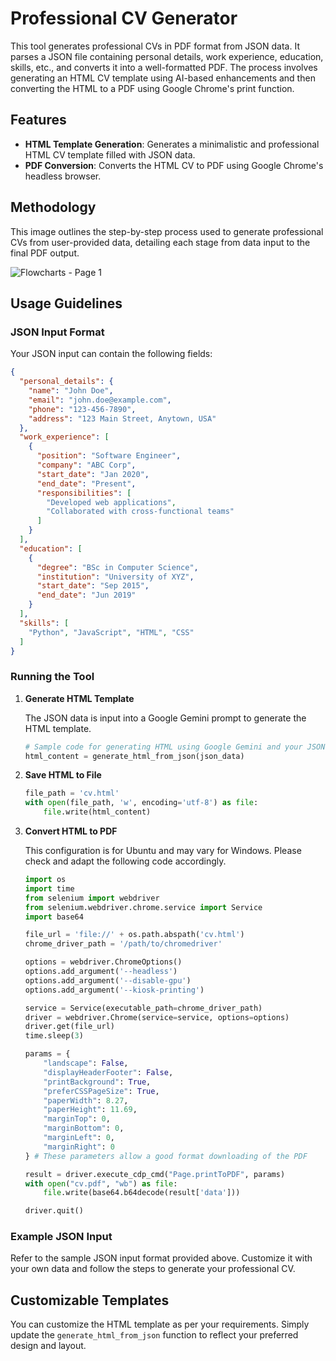 # Professional CV Generator

This tool generates professional CVs in PDF format from JSON data. It parses a JSON file containing personal details, work experience, education, skills, etc., and converts it into a well-formatted PDF. The process involves generating an HTML CV template using AI-based enhancements and then converting the HTML to a PDF using Google Chrome's print function.

## Features

- **HTML Template Generation**: Generates a minimalistic and professional HTML CV template filled with JSON data.
- **PDF Conversion**: Converts the HTML CV to PDF using Google Chrome's headless browser.

## Methodology

This image outlines the step-by-step process used to generate professional CVs from user-provided data, detailing each stage from data input to the final PDF output.

![Flowcharts - Page 1](https://github.com/user-attachments/assets/9d006bda-8d92-45c4-8b08-407b681c878f)

## Usage Guidelines

### JSON Input Format

Your JSON input can contain the following fields:

```json
{
  "personal_details": {
    "name": "John Doe",
    "email": "john.doe@example.com",
    "phone": "123-456-7890",
    "address": "123 Main Street, Anytown, USA"
  },
  "work_experience": [
    {
      "position": "Software Engineer",
      "company": "ABC Corp",
      "start_date": "Jan 2020",
      "end_date": "Present",
      "responsibilities": [
        "Developed web applications",
        "Collaborated with cross-functional teams"
      ]
    }
  ],
  "education": [
    {
      "degree": "BSc in Computer Science",
      "institution": "University of XYZ",
      "start_date": "Sep 2015",
      "end_date": "Jun 2019"
    }
  ],
  "skills": [
    "Python", "JavaScript", "HTML", "CSS"
  ]
}
```

### Running the Tool

1. **Generate HTML Template**

   The JSON data is input into a Google Gemini prompt to generate the HTML template.

   ```python
   # Sample code for generating HTML using Google Gemini and your JSON data
   html_content = generate_html_from_json(json_data)
   ```

2. **Save HTML to File**

   ```python
   file_path = 'cv.html'
   with open(file_path, 'w', encoding='utf-8') as file:
       file.write(html_content)
   ```

3. **Convert HTML to PDF**

   This configuration is for Ubuntu and may vary for Windows. Please check and adapt the following code accordingly.

   ```python
   import os
   import time
   from selenium import webdriver
   from selenium.webdriver.chrome.service import Service
   import base64

   file_url = 'file://' + os.path.abspath('cv.html')
   chrome_driver_path = '/path/to/chromedriver'

   options = webdriver.ChromeOptions()
   options.add_argument('--headless')
   options.add_argument('--disable-gpu')
   options.add_argument('--kiosk-printing')

   service = Service(executable_path=chrome_driver_path)
   driver = webdriver.Chrome(service=service, options=options)
   driver.get(file_url)
   time.sleep(3)

   params = {
       "landscape": False,
       "displayHeaderFooter": False,
       "printBackground": True,
       "preferCSSPageSize": True,
       "paperWidth": 8.27,
       "paperHeight": 11.69,
       "marginTop": 0,
       "marginBottom": 0,
       "marginLeft": 0,
       "marginRight": 0
   } # These parameters allow a good format downloading of the PDF

   result = driver.execute_cdp_cmd("Page.printToPDF", params)
   with open("cv.pdf", "wb") as file:
       file.write(base64.b64decode(result['data']))

   driver.quit()
   ```

### Example JSON Input

Refer to the sample JSON input format provided above. Customize it with your own data and follow the steps to generate your professional CV.

## Customizable Templates

You can customize the HTML template as per your requirements. Simply update the `generate_html_from_json` function to reflect your preferred design and layout.
